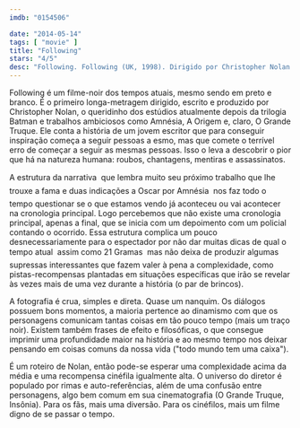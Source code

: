 ```yaml
---
imdb: "0154506"

date: "2014-05-14"
tags: [ "movie" ]
title: "Following"
stars: "4/5"
desc: "Following. Following (UK, 1998). Dirigido por Christopher Nolan. Escrito por Christopher Nolan. Com Jeremy Theobald, Alex Haw, Lucy Russell, John Nolan, Dick Bradsell, Gillian El-Kadi, Jennifer Angel, Nicolas Carlotti, Darren Ormandy."
---
```

Following é um filme-noir dos tempos atuais, mesmo sendo em preto e branco. É o primeiro longa-metragem dirigido, escrito e produzido por Christopher Nolan, o queridinho dos estúdios atualmente depois da trilogia Batman e trabalhos ambiciosos como Amnésia, A Origem e, claro, O Grande Truque. Ele conta a história de um jovem escritor que para conseguir inspiração começa a seguir pessoas a esmo, mas que comete o terrível erro de começar a seguir as mesmas pessoas. Isso o leva a descobrir o pior que há na natureza humana: roubos, chantagens, mentiras e assassinatos.

A estrutura da narrativa  que lembra muito seu próximo trabalho que lhe trouxe a fama e duas indicações a Oscar por Amnésia  nos faz todo o tempo questionar se o que estamos vendo já aconteceu ou vai acontecer na cronologia principal. Logo percebemos que não existe uma cronologia principal, apenas a final, que se inicia com um depoimento com um policial contando o ocorrido. Essa estrutura complica um pouco desnecessariamente para o espectador por não dar muitas dicas de qual o tempo atual  assim como 21 Gramas  mas não deixa de produzir algumas supressas interessantes que fazem valer à pena a complexidade, como pistas-recompensas plantadas em situações específicas que irão se revelar às vezes mais de uma vez durante a história (o par de brincos).

A fotografia é crua, simples e direta. Quase um nanquim. Os diálogos possuem bons momentos, a maioria pertence ao dinamismo com que os personagens comunicam tantas coisas em tão pouco tempo (mais um traço noir). Existem também frases de efeito e filosóficas, o que consegue imprimir uma profundidade maior na história e ao mesmo tempo nos deixar pensando em coisas comuns da nossa vida ("todo mundo tem uma caixa").

É um roteiro de Nolan, então pode-se esperar uma complexidade acima da média e uma recompensa cinéfila igualmente alta. O universo do diretor é populado por rimas e auto-referências, além de uma confusão entre personagens, algo bem comum em sua cinematografia (O Grande Truque, Insônia). Para os fãs, mais uma diversão. Para os cinéfilos, mais um filme digno de se passar o tempo.
